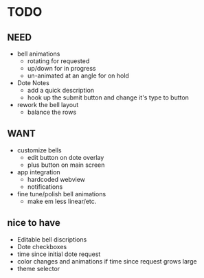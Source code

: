 # TODO

## NEED

- bell animations
  - rotating for requested
  - up/down for in progress
  - un-animated at an angle for on hold
- Dote Notes
  - add a quick description
  - hook up the submit button and change it's type to button
- rework the bell layout
  - balance the rows

## WANT

- customize bells
  - edit button on dote overlay
  - plus button on main screen
- app integration
  - hardcoded webview
  - notifications
- fine tune/polish bell animations
  - make em less linear/etc.

## nice to have

- Editable bell discriptions
- Dote checkboxes
- time since initial dote request
- color changes and animations if time since request grows large
- theme selector